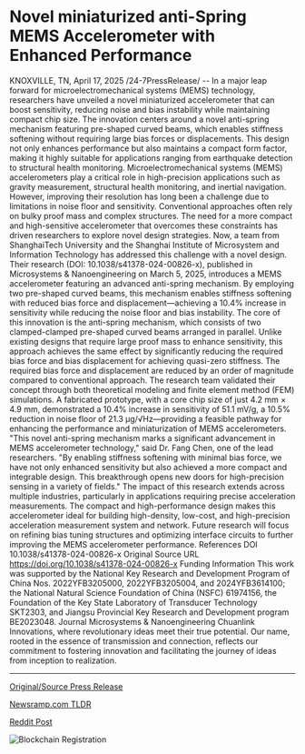 # Novel miniaturized anti-Spring MEMS Accelerometer with Enhanced Performance

KNOXVILLE, TN, April 17, 2025 /24-7PressRelease/ -- In a major leap forward for microelectromechanical systems (MEMS) technology, researchers have unveiled a novel miniaturized accelerometer that can boost sensitivity, reducing noise and bias instability while maintaining compact chip size. The innovation centers around a novel anti-spring mechanism featuring pre-shaped curved beams, which enables stiffness softening without requiring large bias forces or displacements. This design not only enhances performance but also maintains a compact form factor, making it highly suitable for applications ranging from earthquake detection to structural health monitoring.  Microelectromechanical systems (MEMS) accelerometers play a critical role in high-precision applications such as gravity measurement, structural health monitoring, and inertial navigation. However, improving their resolution has long been a challenge due to limitations in noise floor and sensitivity. Conventional approaches often rely on bulky proof mass and complex structures. The need for a more compact and high-sensitive accelerometer that overcomes these constraints has driven researchers to explore novel design strategies.  Now, a team from ShanghaiTech University and the Shanghai Institute of Microsystem and Information Technology has addressed this challenge with a novel design. Their research (DOI: 10.1038/s41378-024-00826-x), published in Microsystems & Nanoengineering on March 5, 2025, introduces a MEMS accelerometer featuring an advanced anti-spring mechanism. By employing two pre-shaped curved beams, this mechanism enables stiffness softening with reduced bias force and displacement—achieving a 10.4% increase in sensitivity while reducing the noise floor and bias instability.  The core of this innovation is the anti-spring mechanism, which consists of two clamped-clamped pre-shaped curved beams arranged in parallel. Unlike existing designs that require large proof mass to enhance sensitivity, this approach achieves the same effect by significantly reducing the required bias force and bias displacement for achieving quasi-zero stiffness. The required bias force and displacement are reduced by an order of magnitude compared to conventional approach. The research team validated their concept through both theoretical modeling and finite element method (FEM) simulations. A fabricated prototype, with a core chip size of just 4.2 mm × 4.9 mm, demonstrated a 10.4% increase in sensitivity of 51.1 mV/g, a 10.5% reduction in noise floor of 21.3 μg/√Hz—providing a feasible pathway for enhancing the performance and miniaturization of MEMS accelerometers.  "This novel anti-spring mechanism marks a significant advancement in MEMS accelerometer technology," said Dr. Fang Chen, one of the lead researchers. "By enabling stiffness softening with minimal bias force, we have not only enhanced sensitivity but also achieved a more compact and integrable design. This breakthrough opens new doors for high-precision sensing in a variety of fields."  The impact of this research extends across multiple industries, particularly in applications requiring precise acceleration measurements. The compact and high-performance design makes this accelerometer ideal for building high-density, low-cost, and high-precision acceleration measurement system and network. Future research will focus on refining bias tuning structures and optimizing interface circuits to further improving the MEMS accelerometer performance.  References DOI 10.1038/s41378-024-00826-x  Original Source URL https://doi.org/10.1038/s41378-024-00826-x  Funding Information This work was supported by the National Key Research and Development Program of China Nos. 2022YFB3205000, 2022YFB3205004, and 2024YFB3614100; the National Natural Science Foundation of China (NSFC) 61974156, the Foundation of the Key State Laboratory of Transducer Technology SKT2303, and Jiangsu Provincial Key Research and Development program BE2023048.  Journal Microsystems & Nanoengineering  Chuanlink Innovations, where revolutionary ideas meet their true potential. Our name, rooted in the essence of transmission and connection, reflects our commitment to fostering innovation and facilitating the journey of ideas from inception to realization. 

---

[Original/Source Press Release](https://www.24-7pressrelease.com/press-release/521874/novel-miniaturized-anti-spring-mems-accelerometer-with-enhanced-performance)
                    

[Newsramp.com TLDR](https://newsramp.com/curated-news/new-miniaturized-accelerometer-boosts-sensitivity-in-mems-technology/f20b690cbc82dec53b077f33e0b39d57) 

 



[Reddit Post](https://www.reddit.com/r/technology_press/comments/1k16vwu/new_miniaturized_accelerometer_boosts_sensitivity/) 



![Blockchain Registration](https://cdn.newsramp.app/24-7PressRelease/qrcode/254/17/kissM4cV.webp)